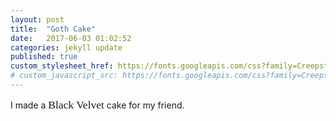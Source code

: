```yaml
---
layout: post
title:  "Goth Cake"
date:   2017-06-03 01:02:52
categories: jekyll update
published: true
custom_stylesheet_href: https://fonts.googleapis.com/css?family=Creepster
# custom_javascript_src: https://fonts.googleapis.com/css?family=Creepster
---
```


I made a <span style="font-family: 'Creepster', cursive; font-size: 125%;">Black Velvet</span> cake for my friend.

